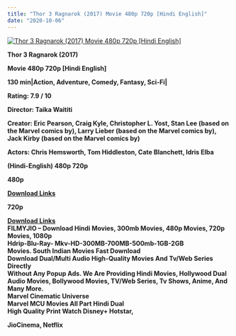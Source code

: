 ```yaml
---
title: "Thor 3 Ragnarok (2017) Movie 480p 720p [Hindi English]"
date: "2020-10-06"
---
```


[![Thor 3 Ragnarok (2017) Movie 480p 720p [Hindi English]](https://1.bp.blogspot.com/-TWOF1k-ab0I/Xxkr5YXGbfI/AAAAAAAAEGk/DIC8yhDgjCUoo5Nw9U23LzgGh8eMDk9iwCLcBGAsYHQ/s1600/thor3.webp "Thor 3 Ragnarok (2017) Movie 480p 720p [Hindi English]")](https://1.bp.blogspot.com/-TWOF1k-ab0I/Xxkr5YXGbfI/AAAAAAAAEGk/DIC8yhDgjCUoo5Nw9U23LzgGh8eMDk9iwCLcBGAsYHQ/s1600/thor3.webp)

**Thor 3 Ragnarok (2017)**

**Movie 480p 720p \[Hindi English\]**

**130 min|Action, Adventure, Comedy, Fantasy, Sci-Fi|**

**Rating: 7.9 / 10** 

**Director: Taika Waititi**

**Creator: Eric Pearson, Craig Kyle, Christopher L. Yost, Stan Lee (based on the Marvel comics by), Larry Lieber (based on the Marvel comics by), Jack Kirby (based on the Marvel comics by)**

**Actors: Chris Hemsworth, Tom Hiddleston, Cate Blanchett, Idris Elba**

 **(Hindi-English) 480p 720p** 

**480p**

**[Download Links](https://myglinks.xyz/2734)**

**720p**

**[Download Links](https://myglinks.xyz/2735)**  
**FILMYJIO – Download Hindi Movies, 300mb Movies, 480p Movies, 720p Movies, 1080p**  
**Hdrip-Blu-Ray- Mkv-HD-300MB-700MB-500mb-1GB-2GB**  
 **Movies. South Indian Movies Fast Download**  
**Download Dual/Multi Audio High-Quality Movies And Tv/Web Series Directly**   
**Without Any Popup Ads. We Are Providing Hindi Movies, Hollywood Dual Audio Movies, Bollywood Movies, TV/Web Series, Tv Shows, Anime, And Many More.**  
**Marvel Cinematic Universe**   
**Marvel MCU Movies All Part Hindi Dual**  
**High Quality Print Watch Disney+ Hotstar,**

**JioCinema, Netflix**
